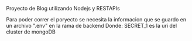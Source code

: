 Proyecto de Blog utilizando Nodejs y RESTAPIs

Para poder correr el poryecto se necesita la informacion que se guardo en un archivo ".env" en la rama de backend
Donde:
SECRET_1 es la uri del cluster de mongoDB